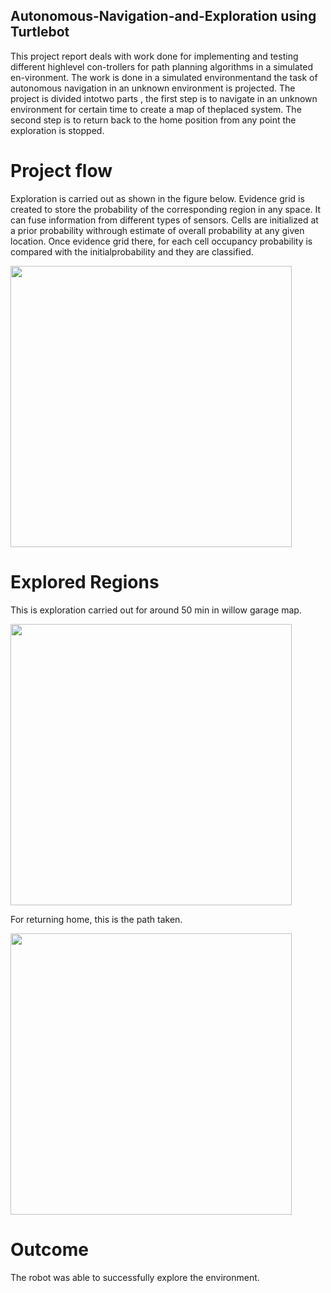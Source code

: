 ## Autonomous-Navigation-and-Exploration using Turtlebot

This  project  report  deals  with  work  done for  implementing  and  testing  different  highlevel  con-trollers  for  path  planning  algorithms  in  a  simulated  en-vironment. The work is done in a simulated environmentand  the  task  of  autonomous  navigation  in  an  unknown environment  is  projected.  The  project  is  divided  intotwo  parts  ,  the  first  step  is  to  navigate  in  an  unknown environment  for  certain  time  to  create  a  map  of  theplaced  system.  The  second  step  is  to  return  back  to  the home position from any point the exploration is stopped.

# Project flow

Exploration is carried out as shown in the figure below. Evidence grid is created to store the probability of  the  corresponding  region  in  any  space.  It  can fuse  information  from  different  types  of  sensors. Cells  are  initialized  at  a  prior  probability  withrough estimate of overall probability at any given location.  Once  evidence  grid  there,  for  each  cell occupancy probability is compared with the initialprobability  and  they  are  classified.   

<img src="https://github.com/bigmb/Autonomous-Navigation-and-Exploration/blob/master/1.png" width="450">

# Explored Regions

This is exploration carried out for around 50 min in willow garage map.

<img src="https://github.com/bigmb/Autonomous-Navigation-and-Exploration/blob/master/all.png" width="450">

For returning home, this is the path taken.

<img src="https://github.com/bigmb/Autonomous-Navigation-and-Exploration/blob/master/ex.png" width="450">


# Outcome

The robot was able to successfully explore the environment.


